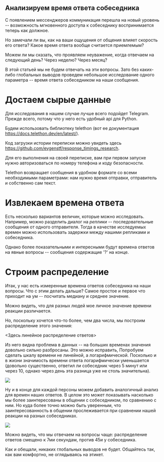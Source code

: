 ## Анализируем время ответа собеседника

С появлением мессенджеров коммуникация перешла на новый уровень -- возможность мгновенного доступа к собеседнику воспринимается теперь как должное.

Но замечали ли вы, как на ваши ощущения от общения влияет скорость его ответа? Какое время ответа вообще считается приемлемым? 

Можем ли мы сказать, что проявляем неуважение, когда отвечаем на следующий день? Через неделю? Через месяц?

В этой статьей мы не будем отвечать на эти вопросы. Зато без каких-либо глобальных выводов проведем небольшое исследование одного параметра -- время ответа собеседником на наши сообщения. 

# Достаем сырые данные

Для исследования в нашем случае лучше всего подойдет Telegram. Прежде всего, потому что у него есть удобный api для Python.

Будем использовать библиотеку telethon (вот ее документация https://docs.telethon.dev/en/latest/). 

Код загрузки истории переписки можно увидеть здесь https://github.com/evgenstf/response_timings_research.

Для его выполнения на своей переписке, вам при первом запуске нужно авторизоваться по номеру телефона и коду безопасности.

Telethon возвращает сообщения в удобном формате со всеми необходимыми параметрами: нам нужно время отправки, отправитель и собственно сам текст.

# Извлекаем времена ответа

Есть несколько вариантов величин, которые можно исследовать. Например, можно разделить диалог на *реплики* -- последовательные сообщения от одного отправителя. Тогда в качестве исследуемых времен можно использовать задержки между нашими репликами и собеседника.

Однако более показательными и интересными будут времена ответов на явные вопросы -- сообщения содержащие '?' на конце.

# Строим распределение

Итак, у нас есть измеренные времена ответов собеседника на наши вопросы. Что с этим делать дальше? Самое простое и первое что приходит на ум -- посчитать медиану и среднее значение.


Можно видеть, что для разных людей мое личное значение времени реакции различается. 


Но, поскольку хочется что-то более, чем два числа, мы построим распределение этого значения:

<Здесь линейное распределение ответов>

Из него видна проблема в данных -- на больших временах значения довольно сильно разбросаны. Это можно исправить, Попробуем сделать шкалу времени не линейной, а логарифмической. Посколько и в жизни значимость времени ответа логарифмически уменьшается (довольно существенно, ответил ли собеседник через 5 минут или через 10, однако через день эта разница уже не столь значительна).

![](https://habrastorage.org/webt/oe/mt/rp/oemtrpo9yczsyuv7zhj94deffgi.png)


Ну и в конце для каждой персоны можем добавить аналогичный анализ для времен наших ответов. В целом это может показывать насколько мы более заинтересованы в общении с собеседником, по сравнению с ним. Но куда более точно можно быть уверенным, что заинтересованность в общении прослеживается при сравнении нашей реакции на разных собеседниках.

![](https://habrastorage.org/webt/ry/lc/35/rylc35fhbxt2achjolnqeswvrlc.png)

Можно видеть, что мы отвечаем на вопросы чаще: распределение ответов смещено к 7ми секундам, против 45и у собеседника.

Как и обещали, никаких глобальных выводов не будет. Общайтесь так, как вам комфортно, не оглядываясь на этикет.
